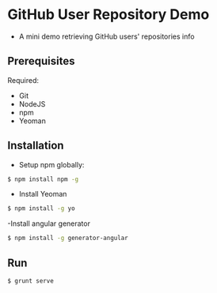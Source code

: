 # GitHub User Repository Demo

- A mini demo retrieving GitHub users' repositories info

## Prerequisites

Required:
- Git
- NodeJS
- npm
- Yeoman

## Installation
- Setup npm globally: 
```bash
$ npm install npm -g
```
- Install Yeoman
```bash
$ npm install -g yo
```
-Install angular generator
```bash
$ npm install -g generator-angular
```

## Run
```bash
$ grunt serve
```

